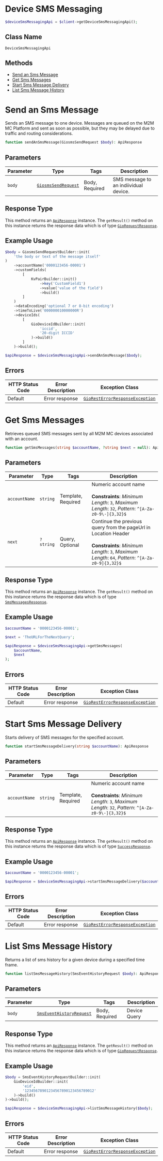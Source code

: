 # Device SMS Messaging

```php
$deviceSmsMessagingApi = $client->getDeviceSmsMessagingApi();
```

## Class Name

`DeviceSmsMessagingApi`

## Methods

* [Send an Sms Message](../../doc/controllers/device-sms-messaging.md#send-an-sms-message)
* [Get Sms Messages](../../doc/controllers/device-sms-messaging.md#get-sms-messages)
* [Start Sms Message Delivery](../../doc/controllers/device-sms-messaging.md#start-sms-message-delivery)
* [List Sms Message History](../../doc/controllers/device-sms-messaging.md#list-sms-message-history)


# Send an Sms Message

Sends an SMS message to one device. Messages are queued on the M2M MC Platform and sent as soon as possible, but they may be delayed due to traffic and routing considerations.

```php
function sendAnSmsMessage(GiosmsSendRequest $body): ApiResponse
```

## Parameters

| Parameter | Type | Tags | Description |
|  --- | --- | --- | --- |
| `body` | [`GiosmsSendRequest`](../../doc/models/giosms-send-request.md) | Body, Required | SMS message to an indiividual device. |

## Response Type

This method returns an [`ApiResponse`](../../doc/api-response.md) instance. The `getResult()` method on this instance returns the response data which is of type [`GioRequestResponse`](../../doc/models/gio-request-response.md).

## Example Usage

```php
$body = GiosmsSendRequestBuilder::init(
    'the body or text of the message itself'
)
    ->accountName('0000123456-00001')
    ->customFields(
        [
            KvPairBuilder::init()
                ->key('CustomField1')
                ->value('value of the field')
                ->build()
        ]
    )
    ->dataEncoding('optional 7 or 8-bit encoding')
    ->timeToLive('000000010000000R')
    ->deviceIds(
        [
            GioDeviceIdBuilder::init(
                'iccid',
                '20-digit ICCID'
            )->build()
        ]
    )->build();

$apiResponse = $deviceSmsMessagingApi->sendAnSmsMessage($body);
```

## Errors

| HTTP Status Code | Error Description | Exception Class |
|  --- | --- | --- |
| Default | Error response | [`GioRestErrorResponseException`](../../doc/models/gio-rest-error-response-exception.md) |


# Get Sms Messages

Retrieves queued SMS messages sent by all M2M MC devices associated with an account.

```php
function getSmsMessages(string $accountName, ?string $next = null): ApiResponse
```

## Parameters

| Parameter | Type | Tags | Description |
|  --- | --- | --- | --- |
| `accountName` | `string` | Template, Required | Numeric account name<br><br>**Constraints**: *Minimum Length*: `3`, *Maximum Length*: `32`, *Pattern*: `^[A-Za-z0-9\-]{3,32}$` |
| `next` | `?string` | Query, Optional | Continue the previous query from the pageUrl in Location Header<br><br>**Constraints**: *Minimum Length*: `3`, *Maximum Length*: `64`, *Pattern*: `^[A-Za-z0-9]{3,32}$` |

## Response Type

This method returns an [`ApiResponse`](../../doc/api-response.md) instance. The `getResult()` method on this instance returns the response data which is of type [`SmsMessagesResponse`](../../doc/models/sms-messages-response.md).

## Example Usage

```php
$accountName = '0000123456-00001';

$next = 'TheURLForTheNextQuery';

$apiResponse = $deviceSmsMessagingApi->getSmsMessages(
    $accountName,
    $next
);
```

## Errors

| HTTP Status Code | Error Description | Exception Class |
|  --- | --- | --- |
| Default | Error response | [`GioRestErrorResponseException`](../../doc/models/gio-rest-error-response-exception.md) |


# Start Sms Message Delivery

Starts delivery of SMS messages for the specified account.

```php
function startSmsMessageDelivery(string $accountName): ApiResponse
```

## Parameters

| Parameter | Type | Tags | Description |
|  --- | --- | --- | --- |
| `accountName` | `string` | Template, Required | Numeric account name<br><br>**Constraints**: *Minimum Length*: `3`, *Maximum Length*: `32`, *Pattern*: `^[A-Za-z0-9\-]{3,32}$` |

## Response Type

This method returns an [`ApiResponse`](../../doc/api-response.md) instance. The `getResult()` method on this instance returns the response data which is of type [`SuccessResponse`](../../doc/models/success-response.md).

## Example Usage

```php
$accountName = '0000123456-00001';

$apiResponse = $deviceSmsMessagingApi->startSmsMessageDelivery($accountName);
```

## Errors

| HTTP Status Code | Error Description | Exception Class |
|  --- | --- | --- |
| Default | Error response | [`GioRestErrorResponseException`](../../doc/models/gio-rest-error-response-exception.md) |


# List Sms Message History

Returns a list of sms history for a given device during a specified time frame.

```php
function listSmsMessageHistory(SmsEventHistoryRequest $body): ApiResponse
```

## Parameters

| Parameter | Type | Tags | Description |
|  --- | --- | --- | --- |
| `body` | [`SmsEventHistoryRequest`](../../doc/models/sms-event-history-request.md) | Body, Required | Device Query |

## Response Type

This method returns an [`ApiResponse`](../../doc/api-response.md) instance. The `getResult()` method on this instance returns the response data which is of type [`GioRequestResponse`](../../doc/models/gio-request-response.md).

## Example Usage

```php
$body = SmsEventHistoryRequestBuilder::init(
    GioDeviceIdBuilder::init(
        'eid',
        '12345678901234567890123456789012'
    )->build()
)->build();

$apiResponse = $deviceSmsMessagingApi->listSmsMessageHistory($body);
```

## Errors

| HTTP Status Code | Error Description | Exception Class |
|  --- | --- | --- |
| Default | Error response | [`GioRestErrorResponseException`](../../doc/models/gio-rest-error-response-exception.md) |

